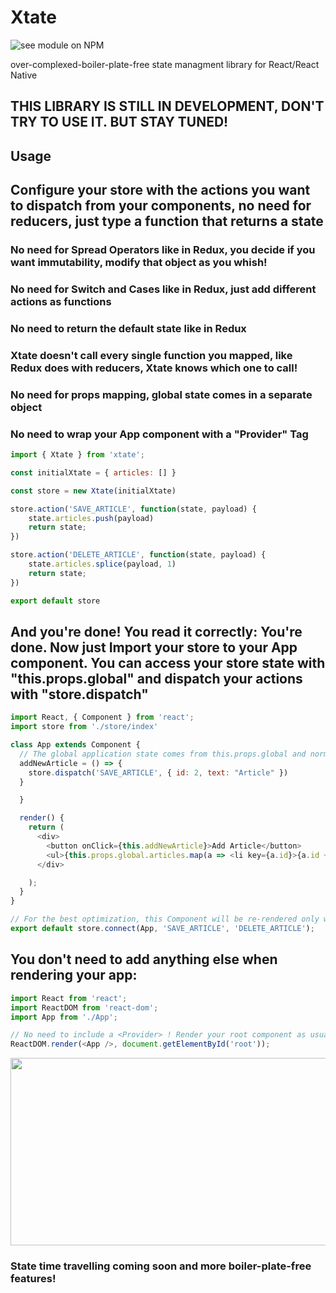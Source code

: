 # Xtate

![see module on NPM](https://nodei.co/npm/xtate.png?downloads=true&downloadRank=true&stars=true)

over-complexed-boiler-plate-free state managment library for React/React Native
 
## THIS LIBRARY IS STILL IN DEVELOPMENT, DON'T TRY TO USE IT. BUT STAY TUNED!
## Usage

## Configure your store with the actions you want to dispatch from your components, no need for reducers, just type a function that returns a state

### No need for Spread Operators like in Redux, you decide if you want immutability, modify that object as you whish!
### No need for Switch and Cases like in Redux, just add different actions as functions
### No need to return the default state like in Redux
### Xtate doesn't call every single function you mapped, like Redux does with reducers, Xtate knows which one to call!
### No need for props mapping, global state comes in a separate object
### No need to wrap your App component with a "Provider" Tag

```javascript
import { Xtate } from 'xtate';

const initialXtate = { articles: [] }

const store = new Xtate(initialXtate)

store.action('SAVE_ARTICLE', function(state, payload) {
    state.articles.push(payload)
    return state;
})

store.action('DELETE_ARTICLE', function(state, payload) {
    state.articles.splice(payload, 1)
    return state;
})

export default store
```

## And you're done! You read it correctly: You're done. Now just Import your store to your App component. You can access your store state with "this.props.global" and dispatch your actions with "store.dispatch"

```javascript
import React, { Component } from 'react';
import store from './store/index'

class App extends Component {
  // The global application state comes from this.props.global and normal parameters are in this.props.local
  addNewArticle = () => {
    store.dispatch('SAVE_ARTICLE', { id: 2, text: "Article" })
  }

  }

  render() {
    return (
      <div>
        <button onClick={this.addNewArticle}>Add Article</button>
        <ul>{this.props.global.articles.map(a => <li key={a.id}>{a.id + ' - ' + a.text}</li>)}</ul>
      </div>

    );
  }
}

// For the best optimization, this Component will be re-rendered only when these actions are triggered. This will be optional
export default store.connect(App, 'SAVE_ARTICLE', 'DELETE_ARTICLE');
```

## You don't need to add anything else when rendering your app:
  
 
```javascript
import React from 'react';
import ReactDOM from 'react-dom';
import App from './App';

// No need to include a <Provider> ! Render your root component as usual
ReactDOM.render(<App />, document.getElementById('root'));
```
<img src="https://media.giphy.com/media/BCdj4KMUer5mZbAyZV/giphy.gif" width="800" height="300"/>

### State time travelling coming soon and more boiler-plate-free features!